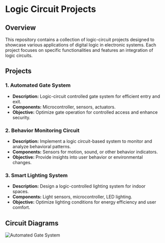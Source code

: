 # Logic Circuit Projects

## Overview

This repository contains a collection of logic-circuit projects designed to showcase various applications of digital logic in electronic systems. Each project focuses on specific functionalities and features an integration of logic circuits.

## Projects

### 1. Automated Gate System

- **Description:** Logic-circuit controlled gate system for efficient entry and exit.
- **Components:** Microcontroller, sensors, actuators.
- **Objective:** Optimize gate operation for controlled access and enhance security.

### 2. Behavior Monitoring Circuit

- **Description:** Implement a logic circuit-based system to monitor and analyze behavioral patterns.
- **Components:** Sensors for motion, sound, or other behavior indicators.
- **Objective:** Provide insights into user behavior or environmental changes.

### 3. Smart Lighting System

- **Description:** Design a logic-controlled lighting system for indoor spaces.
- **Components:** Light sensors, microcontroller, LED lighting.
- **Objective:** Optimize lighting conditions for energy efficiency and user comfort.

## Circuit Diagrams

![Automated Gate System]()
